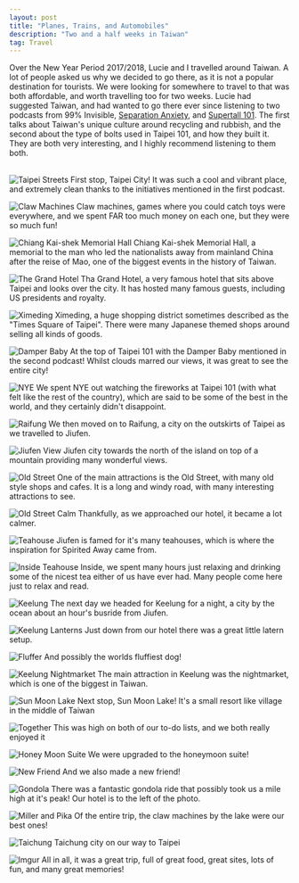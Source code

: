 ```yaml
---
layout: post
title: "Planes, Trains, and Automobiles"
description: "Two and a half weeks in Taiwan"
tag: Travel
---
```


Over the New Year Period 2017/2018, Lucie and I travelled around Taiwan. A lot of people asked us why we decided to go there,
as it is not a popular destination for tourists. We were looking for somewhere to travel to that was both affordable, and worth
travelling too for two weeks. Lucie had suggested Taiwan, and had wanted to go there ever since listening to two podcasts from 99% Invisible, [Separation Anxiety](https://www.google.com.au/url?sa=t&rct=j&q=&esrc=s&source=web&cd=5&ved=0ahUKEwijtoao5-PZAhWEVLwKHaApBtgQFgg8MAQ&url=https%3A%2F%2F99percentinvisible.org%2Fepisode%2Fseparation-anxiety%2F&usg=AOvVaw2UGBWeF-4EHcIogyAGCkJ2), and [Supertall 101](https://99percentinvisible.org/episode/supertall-101/).
The first talks about Taiwan's unique culture around recycling and rubbish, and the second about the type of bolts used in Taipei 101, 
and how they built it. They are both very interesting, and I highly recommend listening to them both.
<br><br>

![Taipei Streets](https://i.imgur.com/F5fsfBu.jpg)
First stop, Taipei City! It was such a cool and vibrant place, and extremely clean thanks to the initiatives mentioned in the first podcast.

![Claw Machines](https://i.imgur.com/tT8KpSU.jpg)
Claw machines, games where you could catch toys were everywhere, and we spent FAR too much money on each one, but they were so much fun!

![Chiang Kai-shek Memorial Hall](https://i.imgur.com/ONTxhgp.jpg)
Chiang Kai-shek Memorial Hall, a memorial to the man who led the nationalists away from mainland China after the reise of Mao, one of the biggest events in the history of Taiwan.

![The Grand Hotel](https://i.imgur.com/Vshi0tt.jpg)
Tha Grand Hotel, a very famous hotel that sits above Taipei and looks over the city. It has hosted many famous guests, including US presidents and royalty.

![Ximeding](https://i.imgur.com/gSvyFNm.jpg)
Ximeding, a huge shopping district sometimes described as the "Times Square of Taipei". There were many Japanese themed shops around selling all kinds of goods.

![Damper Baby](https://i.imgur.com/l2dxSD5.jpg)
At the top of Taipei 101 with the Damper Baby mentioned in the second podcast! Whilst clouds marred our views, it was great to see the entire city!

![NYE](https://i.imgur.com/9qDOAsD.jpg)
We spent NYE out watching the fireworks at Taipei 101 (with what felt like the rest of the country), which are said to be some of the best in the world, and they certainly didn't disappoint.

![Raifung](https://i.imgur.com/lolKrfT.jpg)
We then moved on to Raifung, a city on the outskirts of Taipei as we travelled to Jiufen.

![Jiufen View](https://i.imgur.com/GRznJTv.jpg)
Jiufen city towards the north of the island on top of a mountain providing many wonderful views.

![Old Street](https://i.imgur.com/txSgAGl.jpg)
One of the main attractions is the Old Street, with many old style shops and cafes. It is a long and windy road, with many interesting attractions to see.

![Old Street Calm](https://i.imgur.com/Lbii0oZ.jpg)
Thankfully, as we approached our hotel, it became a lot calmer.

![Teahouse](https://i.imgur.com/164PX1T.jpg)
Jiufen is famed for it's many teahouses, which is where the inspiration for Spirited Away came from.

![Inside Teahouse](https://i.imgur.com/XPedbre.jpg)
Inside, we spent many hours just relaxing and drinking some of the nicest tea either of us have ever had. Many people come here just to relax and read.

![Keelung](https://i.imgur.com/G98AM5w.jpg)
The next day we headed for Keelung for a night, a city by the ocean about an hour's busride from Jiufen.

![Keelung Lanterns](https://i.imgur.com/9tvwUPw.jpg)
Just down from our hotel there was a great little latern setup.

![Fluffer](https://i.imgur.com/iL6UjaF.jpg)
And possibly the worlds fluffiest dog!

![Keelung Nightmarket](https://i.imgur.com/Mg14Goo.jpg)
The main attraction in Keelung was the nightmarket, which is one of the biggest in Taiwan.

![Sun Moon Lake](https://i.imgur.com/4wZLmDH.jpg)
Next stop, Sun Moon Lake! It's a small resort like village in the middle of Taiwan

![Together](https://i.imgur.com/eaRbFsM.jpg)
This was high on both of our to-do lists, and we both really enjoyed it

![Honey Moon Suite](https://i.imgur.com/4wZLmDH.jpg)
We were upgraded to the honeymoon suite!

![New Friend](https://i.imgur.com/sp0I7N7.jpg)
And we also made a new friend!

![Gondola](https://i.imgur.com/EDatBz1.jpg)
There was a fantastic gondola ride that possibly took us a mile high at it's peak! Our hotel is to the left of the photo.

![Miller and Pika](https://i.imgur.com/XCDsVCZ.jpg)
Of the entire trip, the claw machines by the lake were our best ones!

![Taichung](https://i.imgur.com/RGCdBgU.jpg)
Taichung city on our way to Taipei

![Imgur](https://i.imgur.com/7TxsKBr.jpg)
All in all, it was a great trip, full of great food, great sites, lots of fun, and many great memories!
